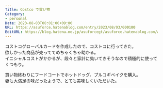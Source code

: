 ```yaml
---
Title: Costco で買い物
Category:
- personal
Date: 2023-08-03T00:01:00+09:00
URL: https://asuforce.hatenablog.com/entry/2023/08/03/000100
EditURL: https://blog.hatena.ne.jp/asuforcegt/asuforce.hatenablog.com/atom/entry/820878482954970261
---
```


コストコグローバルカードを作成したので、コストコに行ってきた。  
欲しかった商品が売っててめちゃくちゃ助かる。  
イニシャルコストがかかるが、段々と家計に効いてきそうなので積極的に使ってくつもり。  

買い物終わりにフードコートでホットドッグ、プルコギベイクを購入。  
妻も大満足の味だったようで、とても美味しくいただいた。
